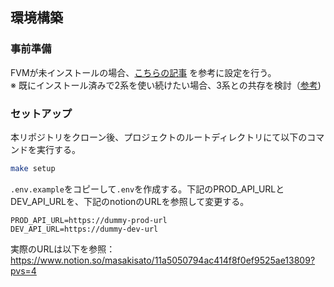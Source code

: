 ## 環境構築

### 事前準備

FVMが未インストールの場合、[こちらの記事](https://zenn.dev/altiveinc/articles/flutter-version-management)
を参考に設定を行う。  
※
既にインストール済みで2系を使い続けたい場合、3系との共存を検討（[参考](https://zenn.dev/altiveinc/articles/flutter-version-management-3#v2%E3%81%A8v3%E3%81%AE%E5%85%B1%E5%AD%98))

### セットアップ

本リポジトリをクローン後、プロジェクトのルートディレクトリにて以下のコマンドを実行する。

```bash
make setup
```

`.env.example`をコピーして`.env`を作成する。下記のPROD_API_URLとDEV_API_URLを、下記のnotionのURLを参照して変更する。

```.env
PROD_API_URL=https://dummy-prod-url
DEV_API_URL=https://dummy-dev-url
```

実際のURLは以下を参照：
https://www.notion.so/masakisato/11a5050794ac414f8f0ef9525ae13809?pvs=4
